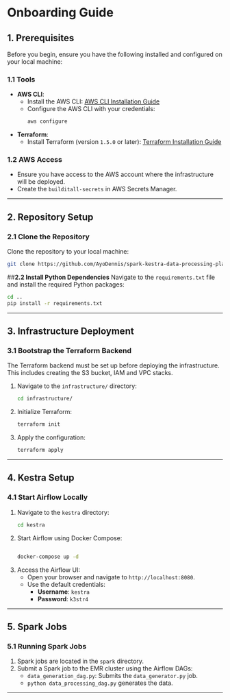 # **Onboarding Guide**

## **1. Prerequisites**
Before you begin, ensure you have the following installed and configured on your local machine:

### **1.1 Tools**
- **AWS CLI**:
  - Install the AWS CLI: [AWS CLI Installation Guide](https://docs.aws.amazon.com/cli/latest/userguide/install-cliv2.html)
  - Configure the AWS CLI with your credentials:
    ```bash
    aws configure
    ```
- **Terraform**:
  - Install Terraform (version `1.5.0` or later): [Terraform Installation Guide](https://developer.hashicorp.com/terraform/tutorials/aws-get-started/install-cli)

### **1.2 AWS Access**
- Ensure you have access to the AWS account where the infrastructure will be deployed.
- Create the `builditall-secrets` in AWS Secrets Manager.

---

## **2. Repository Setup**

### **2.1 Clone the Repository**
Clone the repository to your local machine:
```bash
git clone https://github.com/AyoDennis/spark-kestra-data-processing-platform/tree/main.git
```

##**2.2 Install Python Dependencies**
Navigate to the `requirements.txt` file and install the required Python packages:
```bash
cd ..
pip install -r requirements.txt
```

---


## **3. Infrastructure Deployment**

### **3.1 Bootstrap the Terraform Backend**
The Terraform backend must be set up before deploying the infrastructure. This includes creating the S3 bucket, IAM and VPC stacks.

1. Navigate to the `infrastructure/` directory:
   ```bash
   cd infrastructure/
   ```
2. Initialize Terraform:
   ```bash
   terraform init
   ```
3. Apply the configuration:
   ```bash
   terraform apply
   ```

 ---

## **4. Kestra Setup**

### **4.1 Start Airflow Locally**
1. Navigate to the `kestra` directory:
   ```bash
   cd kestra
   ```
2. Start Airflow using Docker Compose:
   ```bash
   
   docker-compose up -d
   ```
3. Access the Airflow UI:
   - Open your browser and navigate to `http://localhost:8080`.
   - Use the default credentials:
     - **Username**: `kestra`
     - **Password**: `k3str4`
---

## **5. Spark Jobs**

### **5.1 Running Spark Jobs**
1. Spark jobs are located in the `spark` directory.
2. Submit a Spark job to the EMR cluster using the Airflow DAGs:
   - `data_generation_dag.py`: Submits the `data_generator.py` job.
   - `python data_processing_dag.py` generates the data.

---

